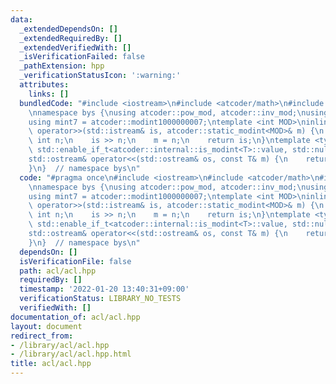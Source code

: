 ```yaml
---
data:
  _extendedDependsOn: []
  _extendedRequiredBy: []
  _extendedVerifiedWith: []
  _isVerificationFailed: false
  _pathExtension: hpp
  _verificationStatusIcon: ':warning:'
  attributes:
    links: []
  bundledCode: "#include <iostream>\n#include <atcoder/math>\n#include <atcoder/modint>\n\
    \nnamespace bys {\nusing atcoder::pow_mod, atcoder::inv_mod;\nusing mint = atcoder::modint998244353;\n\
    using mint7 = atcoder::modint1000000007;\ntemplate <int MOD>\ninline std::istream&\
    \ operator>>(std::istream& is, atcoder::static_modint<MOD>& m) {\n    long long\
    \ int n;\n    is >> n;\n    m = n;\n    return is;\n}\ntemplate <typename T, typename\
    \ std::enable_if_t<atcoder::internal::is_modint<T>::value, std::nullptr_t> = nullptr>\n\
    std::ostream& operator<<(std::ostream& os, const T& m) {\n    return os << m.val();\n\
    }\n}  // namespace bys\n"
  code: "#pragma once\n#include <iostream>\n#include <atcoder/math>\n#include <atcoder/modint>\n\
    \nnamespace bys {\nusing atcoder::pow_mod, atcoder::inv_mod;\nusing mint = atcoder::modint998244353;\n\
    using mint7 = atcoder::modint1000000007;\ntemplate <int MOD>\ninline std::istream&\
    \ operator>>(std::istream& is, atcoder::static_modint<MOD>& m) {\n    long long\
    \ int n;\n    is >> n;\n    m = n;\n    return is;\n}\ntemplate <typename T, typename\
    \ std::enable_if_t<atcoder::internal::is_modint<T>::value, std::nullptr_t> = nullptr>\n\
    std::ostream& operator<<(std::ostream& os, const T& m) {\n    return os << m.val();\n\
    }\n}  // namespace bys\n"
  dependsOn: []
  isVerificationFile: false
  path: acl/acl.hpp
  requiredBy: []
  timestamp: '2022-01-20 13:40:31+09:00'
  verificationStatus: LIBRARY_NO_TESTS
  verifiedWith: []
documentation_of: acl/acl.hpp
layout: document
redirect_from:
- /library/acl/acl.hpp
- /library/acl/acl.hpp.html
title: acl/acl.hpp
---
```

